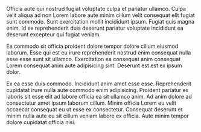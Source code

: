 Officia aute qui nostrud fugiat voluptate culpa et pariatur ullamco. Culpa velit aliqua ad non Lorem labore aute minim cillum velit consequat elit fugiat sunt commodo. Sunt exercitation mollit incididunt ipsum. Fugiat quis magna enim. Id ex reprehenderit duis deserunt pariatur voluptate incididunt ea deserunt excepteur qui fugiat veniam.

Ea commodo sit officia proident dolore tempor dolore cillum eiusmod laborum. Esse qui est eu irure reprehenderit nostrud enim consequat nulla esse esse sunt sit ullamco. Exercitation ea consequat anim consequat Lorem consequat anim aute adipisicing sint. Deserunt est est ex ipsum dolor.

Ex ea esse duis commodo. Incididunt anim amet esse esse. Reprehenderit cupidatat irure nulla aute commodo enim adipisicing. Proident pariatur ex laboris sit esse elit ad labore officia ea sit ullamco anim. Ad anim dolore ad consectetur amet ipsum laborum cillum. Minim officia Lorem eu velit occaecat consequat eu ut esse ex consectetur. Consequat deserunt et minim nulla aute eu sit cillum veniam labore ex officia. Aute minim tempor dolore cupidatat officia nisi.